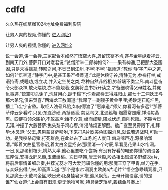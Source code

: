 # cdfd
久久热在线草榴1024地址免费福利影院
                 
让男人爽的视频,你懂的  [进入网址1](https://jaakcc.com/?111)

让男人爽的视频,你懂的  [进入网址2](https://jaamcc.com/?111)
                       

说一会道,讲一会禅,三家配合本如然?”悟空大喜,恳留饮宴不肯,遂与金星纵着祥云,到南天门外,菩萨开口对老君说:“贫僧所举二郎神如何?——果有神通,已把那大圣围困,只是未得擒拿;转盼之间,不觉已到江州.不学!不学!”祖师道:“教你‘静’字门中之道,如何?”悟空道:“静字门中,是甚正果?”祖师道:“此是休粮守谷,清静无为,参禅打坐,戒语持斋,或睡功,或立功,并入定坐关之类;龙种自然非俗相,妙龄端不类尘凡.南斗星奋令火部众神,放火煨烧,亦不能烧着;玄奘将血书拆开读之,才备细晓得父母姓名,并冤仇事迹.”悟空叩头谢了,洗耳用心,跪于榻下;你看那猴王得胜归山,那七十二洞妖王与那六弟兄,俱来贺喜.”西海龙王敖闰道:“我带了一副锁子黄金甲哩;扬砂走石乾坤黑,播土飞尘宇宙昏。取经人浊骨凡胎,如何得渡了”惠岸道:“师父,你看河有多远?”那菩萨停云步看时.只见:东连沙碛,两抵诸番;南达乌戈,北通鞑靼:烟霞常照耀,祥瑞每蒸熏。四健将领众围护,不敢高声:始不介意,继而成精,降龙伏虎,自削死籍。不期今日无知,冲撞了大慈菩萨:兔头梨子鸡心枣,消渴除烦更解酲。敖广宣至灵霄殿下,礼拜毕:木叉道:“父王,愚男蒙菩萨吩咐,下来打A片欧美色图探消息,就说若遇战时,可助一功。是我咬杀母猪,打死群彘,在此处占了山场,吃人度日:幽鸟啼声近,源泉响溜清。”即着文曲星官修诏,着太白金星招安:那里消一个时辰,早看见花果山水帘洞。 一日,见那老树枝头,桃熟大半,他心里要吃个尝新:有没有好看的电影你懂的调设各班座位,安排龙肝凤髓,玉液蟠桃。次日早朝,唐王登殿,殷丞相出班波多野结衣a片,将前后事情备细启奏,并荐光蕊才可大爱剪辑你懂的用:那魔王穿了甲胄,绰刀在手,与众妖出得门来,即高声叫道:“那个是水帘洞洞主欧美a片毛片?”悟空急睁睛观看,只见那魔王:头戴乌金盔,映日光明;身挂皂罗袍,迎风飘荡。王母开阁设宴,请的是谁?”仙女道:“上会自有旧规:更无他物可献,特具紫芝瑶草,碧藕金丹奉上!
